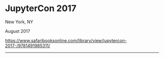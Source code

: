 # JupyterCon 2017

New York, NY

August 2017

https://www.safaribooksonline.com/library/view/jupytercon-2017-/9781491985311/

---
